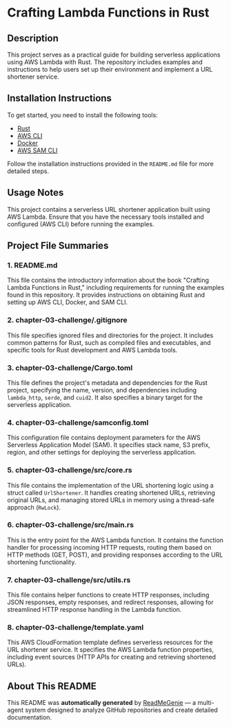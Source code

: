 # Crafting Lambda Functions in Rust

## Description
This project serves as a practical guide for building serverless applications using AWS Lambda with Rust. The repository includes examples and instructions to help users set up their environment and implement a URL shortener service.

## Installation Instructions
To get started, you need to install the following tools:
- [Rust](https://www.rust-lang.org/tools/install)
- [AWS CLI](https://aws.amazon.com/cli/)
- [Docker](https://www.docker.com/get-started)
- [AWS SAM CLI](https://aws.amazon.com/serverless/sam/)

Follow the installation instructions provided in the `README.md` file for more detailed steps.

## Usage Notes
This project contains a serverless URL shortener application built using AWS Lambda. Ensure that you have the necessary tools installed and configured (AWS CLI) before running the examples.

## Project File Summaries

### 1. README.md
This file contains the introductory information about the book "Crafting Lambda Functions in Rust," including requirements for running the examples found in this repository. It provides instructions on obtaining Rust and setting up AWS CLI, Docker, and SAM CLI.

### 2. chapter-03-challenge/.gitignore
This file specifies ignored files and directories for the project. It includes common patterns for Rust, such as compiled files and executables, and specific tools for Rust development and AWS Lambda tools.

### 3. chapter-03-challenge/Cargo.toml
This file defines the project's metadata and dependencies for the Rust project, specifying the name, version, and dependencies including `lambda_http`, `serde`, and `cuid2`. It also specifies a binary target for the serverless application.

### 4. chapter-03-challenge/samconfig.toml
This configuration file contains deployment parameters for the AWS Serverless Application Model (SAM). It specifies stack name, S3 prefix, region, and other settings for deploying the serverless application.

### 5. chapter-03-challenge/src/core.rs
This file contains the implementation of the URL shortening logic using a struct called `UrlShortener`. It handles creating shortened URLs, retrieving original URLs, and managing stored URLs in memory using a thread-safe approach (`RwLock`).

### 6. chapter-03-challenge/src/main.rs
This is the entry point for the AWS Lambda function. It contains the function handler for processing incoming HTTP requests, routing them based on HTTP methods (GET, POST), and providing responses according to the URL shortening functionality.

### 7. chapter-03-challenge/src/utils.rs
This file contains helper functions to create HTTP responses, including JSON responses, empty responses, and redirect responses, allowing for streamlined HTTP response handling in the Lambda function.

### 8. chapter-03-challenge/template.yaml
This AWS CloudFormation template defines serverless resources for the URL shortener service. It specifies the AWS Lambda function properties, including event sources (HTTP APIs for creating and retrieving shortened URLs).

## **About This README**
 This README was **automatically generated** by [ReadMeGenie](https://github.com/arthurmf/readmegenie/tree/main/src/readmegenie) — a multi-agent system designed to analyze GitHub repositories and create detailed documentation.

